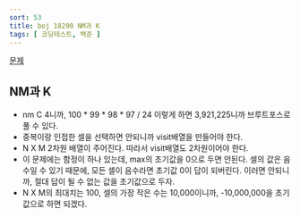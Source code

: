 ```yaml
---
sort: 53
title: boj 18290 NM과 K
tags: [ 코딩테스트, 백준 ]
---
```


[문제](https://www.acmicpc.net/problem/18290)

## NM과 K

* nm C 4니까, 100 * 99 * 98 * 97 / 24 이렇게 하면 3,921,225니까 브루트포스로 풀 수 있다.
* 중복이랑 인접한 셀을 선택하면 안되니까 visit배열을 만들어야 한다.
* N X M 2차원 배열이 주어진다. 따라서 visit배열도 2차원이어야 한다.
* 이 문제에는 함정이 하나 있는데, max의 초기값을 0으로 두면 안된다. 셀의 값은 음수일 수 있기 때문에, 모든 셀이 음수라면 초기값 0이 답이 되버린다. 이러면 안되니까, 절대 답이 될 수 없는 값을 초기값으로 두자.
* N X M의 최대치는 100, 셀의 가장 작은 수는 10,000이니까, -10,000,000을 초기값으로 하면 되겠다.
